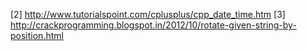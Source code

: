 [2] http://www.tutorialspoint.com/cplusplus/cpp_date_time.htm
[3] http://crackprogramming.blogspot.in/2012/10/rotate-given-string-by-position.html
